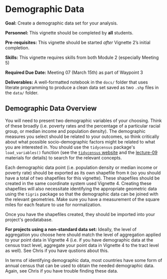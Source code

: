 # Demographic Data

<div class="rmdgoal">
<p><strong>Goal:</strong> Create a demographic data set for your analysis.</p>
</div>

<div class="rmdpersonnel">
<p><strong>Personnel:</strong> This vignette should be completed by <strong>all</strong> students.</p>
</div>

<div class="rmdpre">
<p><strong>Pre-requisites:</strong> This vignette should be started <em>after</em> Vignette 2’s initial completion.</p>
</div>

<div class="rmdskills">
<p><strong>Skills:</strong> This vignette requires skills from both Module 2 (especially Meeting 5)</p>
</div>

<div class="rmddue">
<p><strong>Required Due Date:</strong> Meeting 07 (March 15th) as part of Waypoint 3</p>
</div>

<div class="rmddeliver">
<p><strong>Deliverables:</strong> A well-formatted notebook in the <code>docs/</code> folder that uses literate programming to produce a clean data set saved as two <code>.shp</code> files in the <code>data/</code> folder.</p>
</div>

## Demographic Data Overview
You will need to present two demographic variables of your choosing. Think of these broadly (i.e. poverty rates and the percentage of a particular racial group, or median income and population density). The demographic measures you select should be related to your outcomes, so think critically about what possible socio-demographic factors might be related to what you are interested in. You should use the `tidycensus` package's `load_variables()` function (see the [`tidycensus` website](https://walkerke.github.io/tidycensus/articles/basic-usage.html#searching-for-variables) and the [lecture-09](https://slu-soc5650.github.io/docs/lecture-09/) materials for details) to search for the relevant concepts. 

Each demographic data point (i.e. population density or median income or poverty rate) should be exported as its own shapefile from `R` (so you should have a total of two shapefiles for this vignette). These shapefiles should be created in the same coordinate system used Vignette 4. Creating these shapefiles will also necessitate identifying the appropriate geometric data using the `tigris` package so that the demographic data can be joined with the relevant geometries. Make sure you have a measurement of the square miles for each feature to use for normalization.

Once you have the shapefiles created, they should be imported into your project's geodatabase.

<div class="rmdwarning">
<p><strong>For projects using a non-standard data set:</strong> Ideally, the level of aggregation you choose here should match the level of aggregation applied to your point data in Vignette 4 (i.e. if you have demographic data at the census tract level, aggregate your point data in Vignette 4 to the tract level as well). See Chris if you have qustions about this.</p>
<p>In terms of identifying demographic data, most countries have some form of annual census that can be used to obtain the needed demographic data. Again, see Chris if you have trouble finding these data.</p>
</div>
